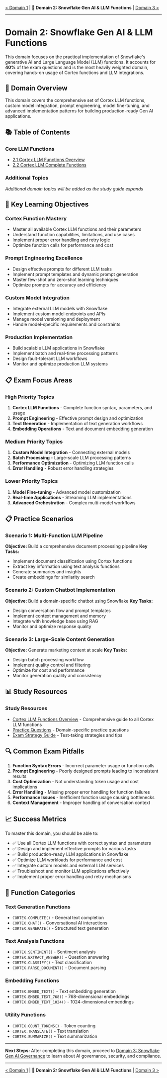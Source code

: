[< Domain 1](../1_Snowflake_for_Gen_AI_Overview/README.md) | **📘 Domain 2: Snowflake Gen AI & LLM Functions** | [Domain 3 >](../3_Snowflake_Gen_AI_Governance/README.md)
***

# Domain 2: Snowflake Gen AI & LLM Functions

This domain focuses on the practical implementation of Snowflake's generative AI and Large Language Model (LLM) functions. It accounts for **40%** of the exam questions and is the most heavily weighted domain, covering hands-on usage of Cortex functions and LLM integrations.

## 🎯 Domain Overview

This domain covers the comprehensive set of Cortex LLM functions, custom model integration, prompt engineering, model fine-tuning, and advanced implementation patterns for building production-ready Gen AI applications.

## 📚 Table of Contents

### **Core LLM Functions**
- [2.1 Cortex LLM Functions Overview](./2.1_Cortex_LLM_Functions.md)
- [2.2 Cortex LLM Complete Functions](./2.2_Cortex_LLM_Complete_Functions.md)

### **Additional Topics**
*Additional domain topics will be added as the study guide expands*

## 🚀 Key Learning Objectives

### **Cortex Function Mastery**
- Master all available Cortex LLM functions and their parameters
- Understand function capabilities, limitations, and use cases
- Implement proper error handling and retry logic
- Optimize function calls for performance and cost

### **Prompt Engineering Excellence**
- Design effective prompts for different LLM tasks
- Implement prompt templates and dynamic prompt generation
- Master few-shot and zero-shot learning techniques
- Optimize prompts for accuracy and efficiency

### **Custom Model Integration**
- Integrate external LLM models with Snowflake
- Implement custom model endpoints and APIs
- Manage model versioning and deployment
- Handle model-specific requirements and constraints

### **Production Implementation**
- Build scalable LLM applications in Snowflake
- Implement batch and real-time processing patterns
- Design fault-tolerant LLM workflows
- Monitor and optimize production LLM systems

## 📋 Exam Focus Areas

### **High Priority Topics**
1. **Cortex LLM Functions** - Complete function syntax, parameters, and usage
2. **Prompt Engineering** - Effective prompt design and optimization
3. **Text Generation** - Implementation of text generation workflows
4. **Embedding Operations** - Text and document embedding generation

### **Medium Priority Topics**
1. **Custom Model Integration** - Connecting external models
2. **Batch Processing** - Large-scale LLM processing patterns
3. **Performance Optimization** - Optimizing LLM function calls
4. **Error Handling** - Robust error handling strategies

### **Lower Priority Topics**
1. **Model Fine-tuning** - Advanced model customization
2. **Real-time Applications** - Streaming LLM implementations
3. **Advanced Orchestration** - Complex multi-model workflows

## 📋 Practice Scenarios

### **Scenario 1: Multi-Function LLM Pipeline**
**Objective:** Build a comprehensive document processing pipeline
**Key Tasks:**
- Implement document classification using Cortex functions
- Extract key information using text analysis functions
- Generate summaries and insights
- Create embeddings for similarity search

### **Scenario 2: Custom Chatbot Implementation**
**Objective:** Build a domain-specific chatbot using Snowflake
**Key Tasks:**
- Design conversation flow and prompt templates
- Implement context management and memory
- Integrate with knowledge base using RAG
- Monitor and optimize response quality

### **Scenario 3: Large-Scale Content Generation**
**Objective:** Generate marketing content at scale
**Key Tasks:**
- Design batch processing workflow
- Implement quality control and filtering
- Optimize for cost and performance
- Monitor generation quality and consistency

## 📊 Study Resources

### **Study Resources**
- [Cortex LLM Functions Overview](./2.1_Cortex_LLM_Functions.md) - Comprehensive guide to all Cortex LLM functions
- [Practice Questions](../exam_prep/Practice_Questions.md) - Domain-specific practice questions
- [Exam Strategy Guide](../exam_prep/Exam_Strategy.md) - Test-taking strategies and tips

## 🔍 Common Exam Pitfalls

1. **Function Syntax Errors** - Incorrect parameter usage or function calls
2. **Prompt Engineering** - Poorly designed prompts leading to inconsistent results
3. **Cost Optimization** - Not understanding token usage and cost implications
4. **Error Handling** - Missing proper error handling for function failures
5. **Performance Issues** - Inefficient function usage causing bottlenecks
6. **Context Management** - Improper handling of conversation context

## 📈 Success Metrics

To master this domain, you should be able to:
- ✅ Use all Cortex LLM functions with correct syntax and parameters
- ✅ Design and implement effective prompts for various tasks
- ✅ Build production-ready LLM applications in Snowflake
- ✅ Optimize LLM workloads for performance and cost
- ✅ Integrate custom models and external LLM services
- ✅ Troubleshoot and monitor LLM applications effectively
- ✅ Implement proper error handling and retry mechanisms

## 🔗 Function Categories

### **Text Generation Functions**
- `CORTEX.COMPLETE()` - General text completion
- `CORTEX.CHAT()` - Conversational AI interactions
- `CORTEX.GENERATE()` - Structured text generation

### **Text Analysis Functions**
- `CORTEX.SENTIMENT()` - Sentiment analysis
- `CORTEX.EXTRACT_ANSWER()` - Question answering
- `CORTEX.CLASSIFY()` - Text classification
- `CORTEX.PARSE_DOCUMENT()` - Document parsing

### **Embedding Functions**
- `CORTEX.EMBED_TEXT()` - Text embedding generation
- `CORTEX.EMBED_TEXT_768()` - 768-dimensional embeddings
- `CORTEX.EMBED_TEXT_1024()` - 1024-dimensional embeddings

### **Utility Functions**
- `CORTEX.COUNT_TOKENS()` - Token counting
- `CORTEX.TRANSLATE()` - Text translation
- `CORTEX.SUMMARIZE()` - Text summarization

---

**Next Steps:** After completing this domain, proceed to [Domain 3: Snowflake Gen AI Governance](../3_Snowflake_Gen_AI_Governance/README.md) to learn about AI governance, security, and compliance.

***
[< Domain 1](../1_Snowflake_for_Gen_AI_Overview/README.md) | **📘 Domain 2: Snowflake Gen AI & LLM Functions** | [Domain 3 >](../3_Snowflake_Gen_AI_Governance/README.md) 